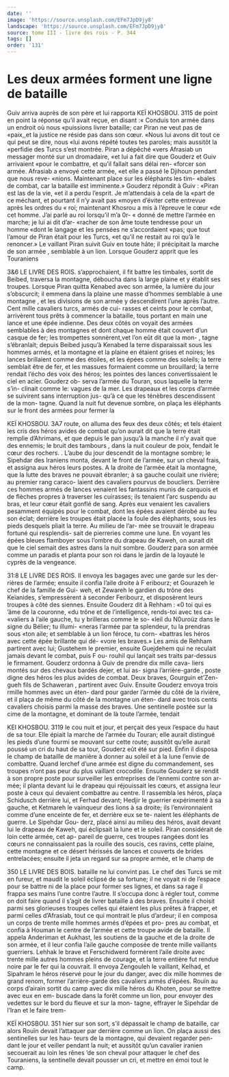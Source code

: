 ```yaml
---
date: ''
image: 'https://source.unsplash.com/EFm7JpD9jy8'
landscape: 'https://source.unsplash.com/EFm7JpD9jy8'
source: tome III - livre des rois - P. 344
tags: []
order: '131'
---
```


# Les deux armées forment une ligne de bataille

Guiv arriva auprès de son père et lui rapporta
KEÏ KHOSBOU. 3115 de point en point la réponse qu’il avait reçue, en
disant :« Conduis ton armée dans un endroit où nous «puissions livrer bataille; car Piran ne veut pas de «paix,,et la justice ne réside pas dans son cœur. «Nous lui avons dit tout ce qui peut se dire, nous «lui avons répété toutes tes paroles; mais aussitôt la «perfidie des Turcs s’est montrée. Piran a dépêché
«vers Afrasiab un messager monté sur un dromadaire, «et lui a fait dire que Gouderz et Guiv arrivaient «pour le combattre, et qu’il fallait sans délai ren- «forcer son armée. Afrasiab a envoyé cette armée,
«et elle a passé le Djihoun pendant que nous reve- «nions. Maintenant place sur les éléphants les tim- «bales de combat, car la bataille est imminente.» Gouderz répondit à Guiv : «Piran est las de la vie, «et il a perdu l’esprit. Je m’attendais à cela de la
«part de ce méchant, et pourtant il n’y avait pas «moyen d’éviter cette entrevue après les ordres du « roi; maintenant Khosrou a mis à l’épreuve le cœur «de cet homme. J’ai parlé au roi lorsqu’il m’a 0r-
« donné de mettre l’armée en marche; je lui ai dit d’ar- «racher de son âme toute tendresse pour un homme «dont le langage et les pensées ne s’accordaient «pas; que tout l’amour de Piran était pour les Turcs,
«et qu’il ne restait au roi qu’à le renoncer.»
Le vaillant Piran suivit Guiv en toute hâte; il précipitait la marche de son armée , semblable à un
lion. Lorsque Gouderz apprit que les Touraniens

3&6 LE LIVRE DES ROIS. s’approchaient, il fit battre les timbales, sortit de Beibed, traversa la montagne, déboucha dans la large plaine et y établit ses troupes.
Lorsque Piran quitta Kenabed avec son armée, la lumière du jour s’obscurcit; il emmena dans la plaine une masse d’hommes semblable à une montagne , et
les divisions de son armée y descendirent l’une après l’autre. Cent mille cavaliers turcs, armés de cui- rasses et ceints pour le combat, arrivèrent tous prêts à commencer la bataille, tous portant en main une lance et une épée indienne. Des deux côtés on voyait
des armées semblables à des montagnes et dont chaque homme était couvert d’un casque de fer; les trompettes sonnèrent,vet l’on eût dit que la mon-
, tagne s’ébranlait; depuis Beibed jusqu’à Kenabed la
terre disparaissait sous les hommes armés, et la montagne et la plaine en étaient grises et noires; les lances brillaient comme des étoiles, et les épées comme des soleils; la terre semblait être de fer, et les massues formaient comme un brouillard; la terre rendait l’écho des voix des héros; les pointes des
lances convertissaient le ciel en acier. Gouderz ob- serva l’armée du Touran, sous laquelle la terre s’in-
clinait comme le: vagues de la mer. Les drapeaux et les corps d’armée se suivirent sans interruption jus-
qu’à ce que les ténèbres descendissent de la mon-
tagne. Quand la nuit fut devenue sombre, on plaça les éléphants sur le front des armées pour fermer la

KEÏ KHOSBOU. 3A7 route, on alluma des feux des deux côtés; et tels
étaient les cris des héros avides de combat qu’on
aurait dit que la terre était remplie d’Ahrimans, et
que depuis le pan jusqu’à la manche il n’y avait
que des ennemis; le bruit des tambours , dans la nuit couleur de poix, fendait le cœur des rochers.
. L’aube du jour descendit de la montagne sombre;
le Sipehdar des Iraniens monta, devant le front de l’armée, sur un cheval frais, et assigna aux héros
leurs postes. A la droite de l’armée était la montagne,
que la lutte des braves ne pouvait ébranler; à sa gauche coulait une rivière; au premier rang caraco- laient des cavaliers pourvus de boucliers. Derrière ces hommes armés de lances venaient les fantassins munis de carquois et de flèches propres à traverser les cuirasses; ils tenaient l’arc suspendu au bras, et leur cœur était gonflé de sang. Après eux venaient
les cavaliers pesamment équipés pour le combat, dont
les épées avaient dérobé au feu son éclat; derrière
les troupes était placée la foule des éléphants, sous
les pieds desquels pliait la terre. Au milieu de l’ar- mée se trouvait le drapeau fortuné qui resplendis-
sait de pierreries comme une lune. En voyant les épées bleues flamboyer sous l’ombre du drapeau de Kaweh, on aurait dit que le ciel semait des astres dans la nuit sombre. Gouderz para son armée comme un paradis et planta pour son roi dans le jardin de la loyauté le cyprès de la vengeance.

31:8 LE LIVRE DES ROIS.
Il envoya les bagages avec une garde sur les der-
rières de l’armée; ensuite il confia l’aile droite à
F eribourz; et Gourazeh le chef de la famille de Gui- weh, et Zewareh le gardien du trône des Keïanides, s’empressèrent à seconder Feribourz, et disposèrent
leurs troupes à côté des siennes. Ensuite Gouderz
dit à Rehham : «0 toi qui es ’âme de la couronne,
«du trône et de l’intelligence, rends-toi avec tes ca- «valiers à l’aile gauche, tu y brilleras comme le so-
«leil du N0uroüz dans le signe du Bélier; tu illumi-
«neras l’armée par ta splendeur, tu la prendras sous
«ton aile; et semblable à un lion féroce, tu corn- «battras les héros avec cette épée brillante qui dé-
«vore les braves.» Les amis de Rehham partirent avec lui; Gustehem le premier, ensuite Guejdehem
qui ne reculait jamais devant le combat, puis F ou- rouhil qui lançait ses traits par-dessus le firmament. Gouderz ordonna à Guiv de prendre dix mille cava- liers montés sur des chevaux bardés dejer, et lui as-
signa l’arrière-garde , poste digne des héros les plus
avides de combat. Deux braves, Gourguin et’Zen- gueh fils de Schaweran , partirent avec Guiv. Ensuite Gouderz envoya trois rmille hommes avec un éten- dard pour garder l’armée du côté de la rivière, et il
plaça de même du côté de la montagne un éten-
dard avec trois cents cavaliers choisis parmi la masse des braves. Une sentinelle postée sur la cime de la montagne, et dominant de là toute l’armée, tendait

KEI KHOSBOU. 3119 le cou nuit et jour, et perçait des yeux l’espace du
haut de sa tour. Elle épiait la marche de l’armée du Touran; elle aurait distingué les pieds d’une fourmi se mouvant sur cette route; aussitôt qu’elle aurait poussé un cri du haut de sa tour, Gouderz eût été
sur pied. Enfin il disposa le champ de bataille de manière à donner au soleil et à la lune l’envie de combattre. Quand lerchef d’une armée est digne du commandement, ses troupes n’ont pas peur du plus vaillant crocodile.
Ensuite Gouderz se rendit à son propre poste pour surveiller les entreprises de l’ennemi contre son ar- mée; il planta devant lui le drapeau qui réjouissait
les cœurs, et assigna leur poste à ceux qui devaient combattre au centre. Il rassembla les héros, plaça Schidusch derrière lui, et Ferhad devant; Hedjir le guerrier expérimenté à sa gauche, et Ketmareh le vainqueur des lions à sa droite; ils l’environnaient comme d’une enceinte de fer, et derrière eux se te- naient les éléphants de guerre. Le Sipehdar Gou- derz, placé ainsi au milieu des héros, avait devant
lui le drapeau de Kaweh, qui éclipsait la lune et le soleil. Piran considérait de loin cette armée, cet ap- pareil de guerre, ces troupes rangées dont les cœurs
ne connaissaient pas la rouille des soucis, ces ravins, cette plaine, cette montagne et ce désert hérissés de
lances et couverts de brides entrelacées; ensuite il jeta un regard sur sa propre armée, et le champ de

350 LE LIVRE DES BOIS.
bataille ne lui convint pas. Le chef des Turcs se mit en fureur, et maudit le soleil éclipsé de sa fortune;
il ne voyait ni de l’espace pour se battre ni de la place pour former ses lignes, et dans sa rage il frappa ses mains l’une contre l’autre. Il s’occupa
donc à régler tout, comme on doit faire quand il s’agit de livrer bataille à des braves. Ensuite il choisit parmi ses glorieuses troupes celles qui étaient les plus prêtes à frapper, et parmi celles d’Afrasiab, tout
ce qui montrait le plus d’ardeur; il en composa un corps de trente mille hommes armés d’épées et pro-
pres au combat, et confia à Houman le centre de l’armée et cette troupe avide de bataille. Il appela Anderiman et Aukhast, les soutiens de la gauche et de la droite de son armée, et il leur confia l’aile gauche composée de trente mille vaillants guerriers. Lehhak le brave et Ferschidwerd formèrent l’aile droite avec trente mille autres hommes pleins de courage, et la terre entière fut rendue noire par le fer qui la couvrait. Il envoya Zengouleh le vaillant,
Kelhad, et Sipahram le héros réservé pour le jour du
danger, avec dix mille hommes de grand renom, former l’arrière-garde des cavaliers armés d’épées.
Rouïn au corps d’airain sortit du camp avec dix mille héros du Khoten, pour se mettre avec eux en em- buscade dans la forêt comme un lion, pour envoyer des vedettes sur le bord du fleuve et sur la mon- tagne, effrayer le Sipehdar de l’Iran et le faire trem-

KEÏ KHOSBOU. 351 hier sur son sort, s’il dépassait le champ de bataille,
car alors Rouïn devait l’attaquer par derrière comme
un lion. On plaça aussi des sentinelles sur les hau- teurs de la montagne, qui devaient regarder pen- dant le jour et veiller pendant la nuit; et aussitôt qu’un cavalier iranien secouerait au loin les rênes
’de son cheval pour attaquer le chef des Touraniens, la sentinelle devait pousser un cri, et mettre en émoi tout le camp.
